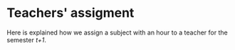 # Teachers' assigment

Here is explained how we assign a subject with an hour to a teacher for the semester _t+1_.

